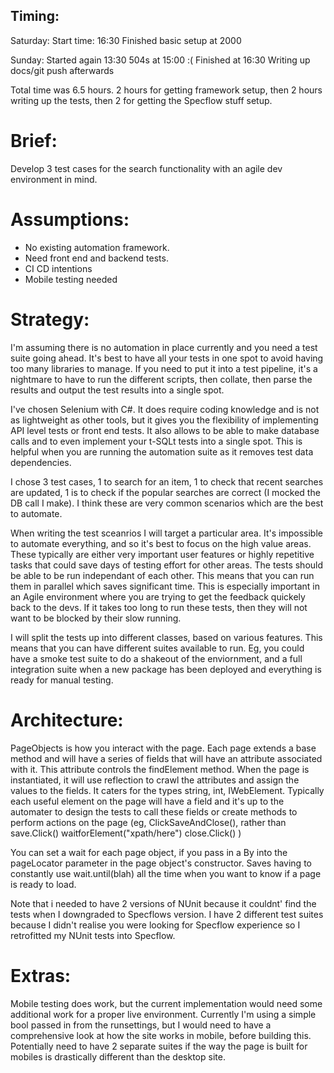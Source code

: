 ## Timing:
Saturday:
Start time: 16:30
Finished basic setup at 2000

Sunday: 
Started again 13:30
504s at 15:00 :(
Finished at 16:30
Writing up docs/git push afterwards

Total time was 6.5 hours. 
2 hours for getting framework setup, then 2 hours writing up the tests, then 2 for getting the Specflow stuff setup. 

# Brief:
Develop 3 test cases for the search functionality with an agile dev environment in mind.

# Assumptions:
- No existing automation framework.
- Need front end and backend tests.
- CI CD intentions
- Mobile testing needed

# Strategy:
I'm assuming there is no automation in place currently and you need a test suite going ahead. It's best to have all your tests
in one spot to avoid having too many libraries to manage. If you need to put it into a test pipeline, it's a nightmare to have to
run the different scripts, then collate, then parse the results and output the test results into a single spot. 

I've chosen Selenium with C#. It does require coding knowledge and is not as lightweight as other tools, but it gives you the flexibility
of implementing API level tests or front end tests. It also allows to be able to make database calls and to even implement your
t-SQLt tests into a single spot. This is helpful when you are running the automation suite as it removes test data dependencies.

I chose 3 test cases, 1 to search for an item, 1 to check that recent searches are updated, 1 is to check if the popular searches are correct
(I mocked the DB call I make). I think these are very common scenarios which are the best to automate. 

When writing the test sceanrios I will target a particular area. It's impossible to automate everything, and so it's best to focus on the 
high value areas. These typically are either very important user features or highly repetitive tasks that could save days of testing
effort for other areas. 
The tests should be able to be run independant of each other. This means that you can run them in parallel which saves significant time.
This is especially important in an Agile environment where you are trying to get the feedback quickely back to the devs. If it takes
too long to run these tests, then they will not want to be blocked by their slow running. 

I will split the tests up into different classes, based on various features. This means that you can have different suites available
to run. Eg, you could have a smoke test suite to do a shakeout of the enviornment, and a full integration suite when a new package has 
been deployed and everything is ready for manual testing.

# Architecture:
PageObjects is how you interact with the page. Each page extends a base method and will have a series of fields that will have an 
attribute associated with it. This attribute controls the findElement method. When the page is instantiated, it will use reflection
to crawl the attributes and assign the values to the fields. It caters for the types string, int, IWebElement. Typically each useful
element on the page will have a field and it's up to the automater to design the tests to call these fields or create methods to 
perform actions on the page (eg, ClickSaveAndClose(), rather than save.Click() waitforElement("xpath/here") close.Click() )

You can set a wait for each page object, if you pass in a By into the pageLocator parameter in the page object's constructor. Saves
having to constantly use wait.until(blah) all the time when you want to know if a page is ready to load.

Note that i needed to have 2 versions of NUnit because it couldnt' find the tests when I downgraded to Specflows version. I have 2 
different test suites because I didn't realise you were looking for Specflow experience so I retrofitted my NUnit tests into Specflow.

# Extras:
Mobile testing does work, but the current implementation would need some additional work for a proper live environment. Currently I'm using
a simple bool passed in from the runsettings, but I would need to have a comprehensive look at how the site works in mobile, before building this.
Potentially need to have 2 separate suites if the way the page is built for mobiles is drastically different than the desktop site.
